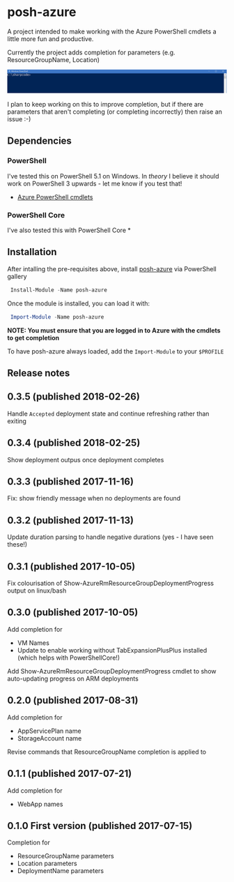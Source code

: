 # posh-azure

A project intended to make working with the Azure PowerShell cmdlets a little more fun and productive.

Currently the project adds completion for parameters (e.g. ResourceGroupName, Location)

![resource group and deployment name completion](media/group-and-deployment.gif)

I plan to keep working on this to improve completion, but if there are parameters that aren't completing (or completing incorrectly) then raise an issue :-)

## Dependencies

### PowerShell

I've tested this on PowerShell 5.1 on Windows. In _theory_ I believe it should work on PowerShell 3 upwards - let me know if you test that!

* [Azure PowerShell cmdlets](https://docs.microsoft.com/en-us/powershell/azure/install-azurerm-ps?view=azurermps-4.2.0)

### PowerShell Core

I've also tested this with PowerShell Core
* 

## Installation

After intalling the pre-requisites above, install [posh-azure](https://www.powershellgallery.com/packages/posh-azure) via PowerShell gallery

```powershell
 Install-Module -Name posh-azure
```

Once the module is installed, you can load it with:

```powershell
 Import-Module -Name posh-azure
```

**NOTE: You must ensure that you are logged in to Azure with the cmdlets to get completion**

To have posh-azure always loaded, add the `Import-Module` to your `$PROFILE`


## Release notes

## 0.3.5 (published 2018-02-26)
Handle `Accepted` deployment state and continue refreshing rather than exiting

## 0.3.4 (published 2018-02-25)
Show deployment outpus once deployment completes

## 0.3.3 (published 2017-11-16)
Fix: show friendly message when no deployments are found

## 0.3.2 (published 2017-11-13)
Update duration parsing to handle negative durations (yes - I have seen these!)

## 0.3.1 (published 2017-10-05)
Fix colourisation of Show-AzureRmResourceGroupDeploymentProgress output on linux/bash

## 0.3.0 (published 2017-10-05)
Add completion for
* VM Names
* Update to enable working without TabExpansionPlusPlus installed (which helps with PowerShellCore!)

Add Show-AzureRmResourceGroupDeploymentProgress cmdlet to show auto-updating progress on ARM deployments

## 0.2.0 (published 2017-08-31)
Add completion for 
* AppServicePlan name
* StorageAccount name

Revise commands that ResourceGroupName completion is applied to

## 0.1.1 (published 2017-07-21)
Add completion for
* WebApp names

## 0.1.0 First version (published 2017-07-15)
Completion for 
* ResourceGroupName parameters
* Location parameters
* DeploymentName parameters